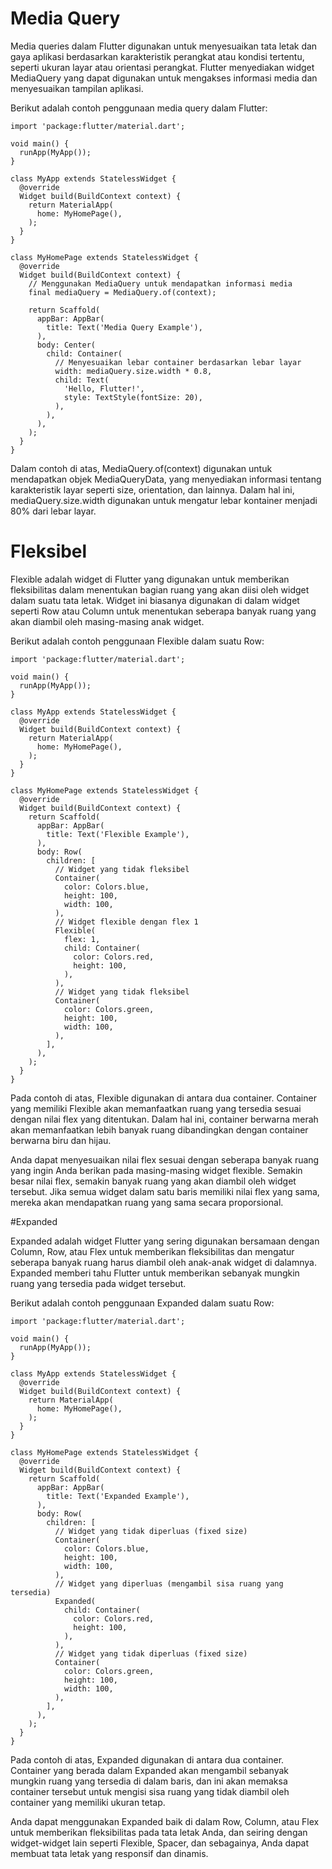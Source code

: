 # Media Query


Media queries dalam Flutter digunakan untuk menyesuaikan tata letak dan gaya aplikasi berdasarkan karakteristik perangkat atau kondisi tertentu, seperti ukuran layar atau orientasi perangkat. Flutter menyediakan widget MediaQuery yang dapat digunakan untuk mengakses informasi media dan menyesuaikan tampilan aplikasi.

Berikut adalah contoh penggunaan media query dalam Flutter:

    import 'package:flutter/material.dart';
    
    void main() {
      runApp(MyApp());
    }
    
    class MyApp extends StatelessWidget {
      @override
      Widget build(BuildContext context) {
        return MaterialApp(
          home: MyHomePage(),
        );
      }
    }
    
    class MyHomePage extends StatelessWidget {
      @override
      Widget build(BuildContext context) {
        // Menggunakan MediaQuery untuk mendapatkan informasi media
        final mediaQuery = MediaQuery.of(context);
    
        return Scaffold(
          appBar: AppBar(
            title: Text('Media Query Example'),
          ),
          body: Center(
            child: Container(
              // Menyesuaikan lebar container berdasarkan lebar layar
              width: mediaQuery.size.width * 0.8,
              child: Text(
                'Hello, Flutter!',
                style: TextStyle(fontSize: 20),
              ),
            ),
          ),
        );
      }
    }

Dalam contoh di atas, MediaQuery.of(context) digunakan untuk mendapatkan objek MediaQueryData, yang menyediakan informasi tentang karakteristik layar seperti size, orientation, dan lainnya. Dalam hal ini, mediaQuery.size.width digunakan untuk mengatur lebar kontainer menjadi 80% dari lebar layar.

# Fleksibel

Flexible adalah widget di Flutter yang digunakan untuk memberikan fleksibilitas dalam menentukan bagian ruang yang akan diisi oleh widget dalam suatu tata letak. Widget ini biasanya digunakan di dalam widget seperti Row atau Column untuk menentukan seberapa banyak ruang yang akan diambil oleh masing-masing anak widget.

Berikut adalah contoh penggunaan Flexible dalam suatu Row:

    import 'package:flutter/material.dart';
    
    void main() {
      runApp(MyApp());
    }
    
    class MyApp extends StatelessWidget {
      @override
      Widget build(BuildContext context) {
        return MaterialApp(
          home: MyHomePage(),
        );
      }
    }
    
    class MyHomePage extends StatelessWidget {
      @override
      Widget build(BuildContext context) {
        return Scaffold(
          appBar: AppBar(
            title: Text('Flexible Example'),
          ),
          body: Row(
            children: [
              // Widget yang tidak fleksibel
              Container(
                color: Colors.blue,
                height: 100,
                width: 100,
              ),
              // Widget flexible dengan flex 1
              Flexible(
                flex: 1,
                child: Container(
                  color: Colors.red,
                  height: 100,
                ),
              ),
              // Widget yang tidak fleksibel
              Container(
                color: Colors.green,
                height: 100,
                width: 100,
              ),
            ],
          ),
        );
      }
    }

Pada contoh di atas, Flexible digunakan di antara dua container. Container yang memiliki Flexible akan memanfaatkan ruang yang tersedia sesuai dengan nilai flex yang ditentukan. Dalam hal ini, container berwarna merah akan memanfaatkan lebih banyak ruang dibandingkan dengan container berwarna biru dan hijau.

Anda dapat menyesuaikan nilai flex sesuai dengan seberapa banyak ruang yang ingin Anda berikan pada masing-masing widget flexible. Semakin besar nilai flex, semakin banyak ruang yang akan diambil oleh widget tersebut. Jika semua widget dalam satu baris memiliki nilai flex yang sama, mereka akan mendapatkan ruang yang sama secara proporsional.


#Expanded

Expanded adalah widget Flutter yang sering digunakan bersamaan dengan Column, Row, atau Flex untuk memberikan fleksibilitas dan mengatur seberapa banyak ruang harus diambil oleh anak-anak widget di dalamnya. Expanded memberi tahu Flutter untuk memberikan sebanyak mungkin ruang yang tersedia pada widget tersebut.

Berikut adalah contoh penggunaan Expanded dalam suatu Row:

    import 'package:flutter/material.dart';
    
    void main() {
      runApp(MyApp());
    }
    
    class MyApp extends StatelessWidget {
      @override
      Widget build(BuildContext context) {
        return MaterialApp(
          home: MyHomePage(),
        );
      }
    }
    
    class MyHomePage extends StatelessWidget {
      @override
      Widget build(BuildContext context) {
        return Scaffold(
          appBar: AppBar(
            title: Text('Expanded Example'),
          ),
          body: Row(
            children: [
              // Widget yang tidak diperluas (fixed size)
              Container(
                color: Colors.blue,
                height: 100,
                width: 100,
              ),
              // Widget yang diperluas (mengambil sisa ruang yang tersedia)
              Expanded(
                child: Container(
                  color: Colors.red,
                  height: 100,
                ),
              ),
              // Widget yang tidak diperluas (fixed size)
              Container(
                color: Colors.green,
                height: 100,
                width: 100,
              ),
            ],
          ),
        );
      }
    }

Pada contoh di atas, Expanded digunakan di antara dua container. Container yang berada dalam Expanded akan mengambil sebanyak mungkin ruang yang tersedia di dalam baris, dan ini akan memaksa container tersebut untuk mengisi sisa ruang yang tidak diambil oleh container yang memiliki ukuran tetap.

Anda dapat menggunakan Expanded baik di dalam Row, Column, atau Flex untuk memberikan fleksibilitas pada tata letak Anda, dan seiring dengan widget-widget lain seperti Flexible, Spacer, dan sebagainya, Anda dapat membuat tata letak yang responsif dan dinamis.



